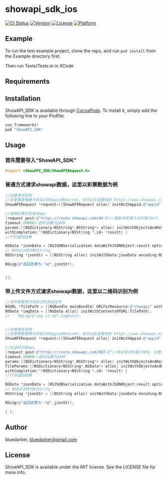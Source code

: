 # showapi_sdk_ios

[![CI Status](http://img.shields.io/travis/bluedarker/ShowAPI_SDK.svg?style=flat)](https://travis-ci.org/bluedarker/ShowAPI_SDK)
[![Version](https://img.shields.io/cocoapods/v/ShowAPI_SDK.svg?style=flat)](http://cocoapods.org/pods/ShowAPI_SDK)
[![License](https://img.shields.io/cocoapods/l/ShowAPI_SDK.svg?style=flat)](http://cocoapods.org/pods/ShowAPI_SDK)
[![Platform](https://img.shields.io/cocoapods/p/ShowAPI_SDK.svg?style=flat)](http://cocoapods.org/pods/ShowAPI_SDK)

## Example

To run the test example project, clone the repo, and run `pod install` from the Example directory first.

Then run Tests/Tests.m in XCode


## Requirements

## Installation

ShowAPI_SDK is available through [CocoaPods](http://cocoapods.org). To install
it, simply add the following line to your Podfile:

```ruby
use_frameworks!
pod "ShowAPI_SDK"
```

## Usage

### 首先需要导入“ShowAPI_SDK”

```objective-c
#import <ShowAPI_SDK/ShowAPIRequest.h>
```

### 普通方式请求showapi数据，这里以彩票数据为例

```objective-c
//创建请求实例
//这里需要替换为你自己的appid和secret，你可以在这里找到 https://www.showapi.com/app/editApp
ShowAPIRequest *request=[[ShowAPIRequest alloc] initWithAppid:@"appid" andSign:@"secret" ];

//调用彩票开奖查询api
[request post:@"https://route.showapi.com/44-1"//最新开奖接入点的接口url，注意您需要先订购该接口免费套餐才能测试
timeout:20000//超时设置为20秒
params:[[NSDictionary<NSString*,NSString*> alloc] initWithObjectsAndKeys:@"ssq",@"code", nil]//传入特定参数查询双色球最新开奖信息
withCompletion:^(NSDictionary<NSString *,id> *result) {
//打印返回结果

NSData *jsonData = [NSJSONSerialization dataWithJSONObject:result options:NSJSONWritingPrettyPrinted error:nil];
// NSData转为NSString
NSString *jsonStr = [[NSString alloc] initWithData:jsonData encoding:NSUTF8StringEncoding];

NSLog(@"返回结果为：%@",jsonStr);


}];
```

### 带上传文件方式请求showapi数据，这里以二维码识别为例

```objective-c
//文件需要换为你自己的测试文件
NSURL *filePath = [[NSBundle mainBundle] URLForResource:@"showapi" withExtension:@"jpg"];
NSData *imgData = [[NSData alloc] initWithContentsOfURL:filePath];
//    NSLog(@"img is:%@",imgData);


//创建请求实例
//这里需要替换为你自己的appid和secret，你可以在这里找到 https://www.showapi.com/app/editApp
ShowAPIRequest *request=[[ShowAPIRequest alloc] initWithAppid:@"appid" andSign:@"secret" ];

//验证码识别api
[request post:@"https://route.showapi.com/887-2"//验证码识别接口地址，注意您需要先订购该接口免费套餐才能测试
timeout:20000//超时设置为20秒
params:[[NSDictionary<NSString*,NSString*> alloc] initWithObjectsAndKeys:@"1",@"handleImg", nil] //普通传入参数
fileParams:[[NSDictionary<NSString*,NSData*> alloc] initWithObjectsAndKeys:imgData,@"img", nil] //文件参数
withCompletion:^(NSDictionary<NSString *,id> *result) {
//打印返回结果

NSData *jsonData = [NSJSONSerialization dataWithJSONObject:result options:NSJSONWritingPrettyPrinted error:nil];
// NSData转为NSString
NSString *jsonStr = [[NSString alloc] initWithData:jsonData encoding:NSUTF8StringEncoding];

NSLog(@"返回结果为：%@",jsonStr);

} ];


```

## Author

bluedarker, bluedarker@gmail.com

## License

ShowAPI_SDK is available under the MIT license. See the LICENSE file for more info.
